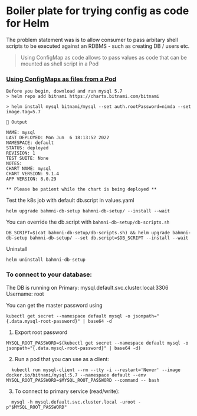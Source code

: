 # Boiler plate for trying config as code for Helm

The problem statement was is to allow consumer to pass arbitary shell scripts to be executed against an RDBMS - 
such as creating DB / users etc.

>Using ConfigMap as code allows to pass values as code that can be mounted as shell script in a Pod
### [Using ConfigMaps as files from a Pod](https://kubernetes.io/docs/concepts/configuration/configmap/#using-configmaps-as-files-from-a-pod)

```
Before you begin, download and run mysql 5.7
> helm repo add bitnami https://charts.bitnami.com/bitnami

> helm install mysql bitnami/mysql --set auth.rootPassword=nimda --set image.tag=5.7

🔴 Output

NAME: mysql
LAST DEPLOYED: Mon Jun  6 18:13:52 2022
NAMESPACE: default
STATUS: deployed
REVISION: 1
TEST SUITE: None
NOTES:
CHART NAME: mysql
CHART VERSION: 9.1.4
APP VERSION: 8.0.29

** Please be patient while the chart is being deployed **
```

Test the k8s job with default db.script in values.yaml
```
helm upgrade bahmni-db-setup bahmni-db-setup/ --install --wait
```

You can override the db.script with `bahmni-db-setup/db-scripts.sh`
```
DB_SCRIPT=$(cat bahmni-db-setup/db-scripts.sh) && helm upgrade bahmni-db-setup bahmni-db-setup/ --set db.script=$DB_SCRIPT --install --wait
```

Uninstall
```
helm uninstall bahmni-db-setup
```

### To connect to your database:
The DB is running on 
Primary: mysql.default.svc.cluster.local:3306
Username: root

You can get the master password using
```
kubectl get secret --namespace default mysql -o jsonpath="{.data.mysql-root-password}" | base64 -d
```
1. Export root password
```
MYSQL_ROOT_PASSWORD=$(kubectl get secret --namespace default mysql -o jsonpath="{.data.mysql-root-password}" | base64 -d)
```
2. Run a pod that you can use as a client:

```
  kubectl run mysql-client --rm --tty -i --restart='Never' --image  docker.io/bitnami/mysql:5.7 --namespace default --env MYSQL_ROOT_PASSWORD=$MYSQL_ROOT_PASSWORD --command -- bash
```
3. To connect to primary service (read/write):

```
  mysql -h mysql.default.svc.cluster.local -uroot -p"$MYSQL_ROOT_PASSWORD"
```